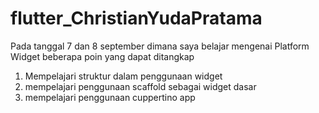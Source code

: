 # flutter_ChristianYudaPratama

Pada tanggal 7 dan 8 september dimana saya belajar mengenai Platform Widget beberapa poin yang dapat ditangkap

1. Mempelajari struktur dalam penggunaan widget
2. mempelajari penggunaan scaffold sebagai widget dasar
2. mempelajari penggunaan cuppertino app